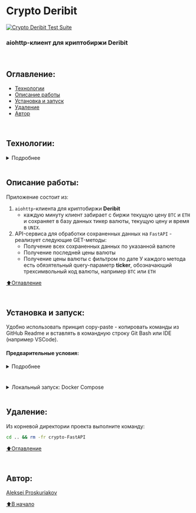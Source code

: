 # Crypto Deribit
[![Crypto Deribit Test Suite](https://github.com/alexpro2022/crypto-FastAPI/actions/workflows/main.yml/badge.svg)](https://github.com/alexpro2022/crypto-FastAPI/actions/workflows/main.yml)
### aiohttp-клиент для криптобиржи Deribit
<br>

## Оглавление:
- [Технологии](#технологии)
- [Описание работы](#описание-работы)
- [Установка и запуск](#установка-и-запуск)
- [Удаление](#удаление)
- [Автор](#автор)

<br>

## Технологии:
<details><summary>Подробнее</summary><br>
    
[![Python](https://img.shields.io/badge/python-3.10%20%7C%203.11-blue?logo=python)](https://www.python.org/)
[![asyncio](https://img.shields.io/badge/-asyncio-464646?logo=python)](https://docs.python.org/3/library/asyncio.html)
[![aiohttp](https://img.shields.io/badge/-aiohttp-464646?logo=aiohttp)](https://docs.aiohttp.org/en/stable/index.html)
[![APScheduler](https://img.shields.io/badge/-APScheduler-464646?logo=APScheduler)](https://apscheduler.readthedocs.io/en/stable/index.html)
[![FastAPI](https://img.shields.io/badge/-FastAPI-464646?logo=fastapi)](https://fastapi.tiangolo.com/)

[![PostgreSQL](https://img.shields.io/badge/-PostgreSQL-464646?logo=PostgreSQL)](https://www.postgresql.org/)
[![asyncpg](https://img.shields.io/badge/-asyncpg-464646?logo=PostgreSQL)](https://pypi.org/project/asyncpg/)
[![SQLAlchemy](https://img.shields.io/badge/SQLAlchemy-v2.0-blue?logo=sqlalchemy)](https://www.sqlalchemy.org/)
[![Alembic](https://img.shields.io/badge/-Alembic-464646?logo=alembic)](https://alembic.sqlalchemy.org/en/latest/)

[![Pytest-asyncio](https://img.shields.io/badge/-Pytest--asyncio-464646?logo=Pytest)](https://pypi.org/project/pytest-asyncio/)
[![docker_compose](https://img.shields.io/badge/-Docker%20Compose-464646?logo=docker)](https://docs.docker.com/compose/)
[![GitHub_Actions](https://img.shields.io/badge/-GitHub_Actions-464646?logo=GitHub)](https://docs.github.com/en/actions)
[![Nginx](https://img.shields.io/badge/-NGINX-464646?logo=NGINX)](https://nginx.org/ru/)
<h1></h1>

[⬆️Оглавление](#оглавление)
</details>

<br>

## Описание работы:
Приложение состоит из:
  1. `aiohttp`-клиента для криптобиржи **Deribit**
        - каждую минуту клиент забирает с биржи текущую цену `BTC` и `ETH` и сохраняет в базу данных тикер валюты, текущую цену и время в `UNIX`.
  3. API-сервиса для обработки сохраненных данных на `FastAPI` - реализует следующие GET-методы:
        - Получение всех сохраненных данных по указанной валюте
        - Получение последней цены валюты
        - Получение цены валюты с фильтром по дате
У каждого метода есть обязятельный query-параметр __ticker__, обозначающий трехсимвольный код валюты, например `BTC` или `ETH`

[⬆️Оглавление](#оглавление)

<br>

## Установка и запуск:
Удобно использовать принцип copy-paste - копировать команды из GitHub Readme и вставлять в командную строку Git Bash или IDE (например VSCode).
#### Предварительные условия:
<details><summary>Подробнее</summary>

Предполагается, что пользователь установил [Docker](https://docs.docker.com/engine/install/) и [Docker Compose](https://docs.docker.com/compose/install/) на локальной машине или на удаленном сервере, где проект будет запускаться в контейнерах. Проверить наличие можно выполнив команды:
```bash
docker --version && docker-compose --version
```
</details>
<h1></h1>
<details><summary>Локальный запуск: Docker Compose</summary>

1. Клонируйте репозиторий с GitHub и введите данные для переменных окружения (значения даны для примера, но их можно оставить):
```bash
git clone https://github.com/alexpro2022/crypto-FastAPI.git && \
cd crypto-FastAPI && \
cp env_example .env && \
nano .env
```
2. Из корневой директории проекта выполните команду:
```bash
docker compose -f infra/local/docker-compose.yml up -d --build
```
Проект будет развернут в трех docker-контейнерах `db, web, nginx` по адресу http://localhost. 

Администрирование приложения может быть осуществлено через Swagger доступный по адресу http://localhost/docs.

3. Остановить docker и удалить контейнеры можно командой из корневой директории проекта:
```bash
docker compose -f infra/local/docker-compose.yml down
```
Если также необходимо удалить тома базы данных, статики и медиа:
```bash
docker compose -f infra/local/docker-compose.yml down -v
```
<h1></h1>

[⬆️Оглавление](#оглавление)
</details>
 
<br>

## Удаление:
Из корневой директории проекта выполните команду:
```bash
cd .. && rm -fr crypto-FastAPI
```
  
[⬆️Оглавление](#оглавление)

<br>
    
## Автор:
[Aleksei Proskuriakov](https://github.com/alexpro2022)

[⬆️В начало](#crypto-deribit)
